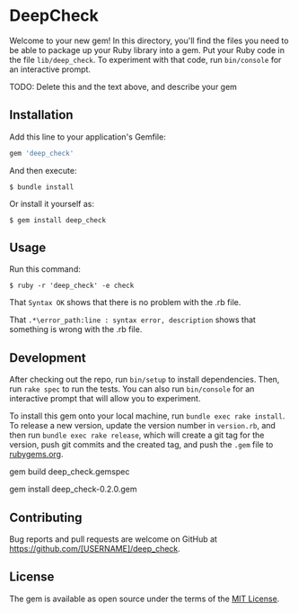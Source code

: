 # DeepCheck

Welcome to your new gem! In this directory, you'll find the files you need to be able to package up your Ruby library into a gem. Put your Ruby code in the file `lib/deep_check`. To experiment with that code, run `bin/console` for an interactive prompt.

TODO: Delete this and the text above, and describe your gem

## Installation

Add this line to your application's Gemfile:

```ruby
gem 'deep_check'
```

And then execute:

    $ bundle install

Or install it yourself as:

    $ gem install deep_check

## Usage

Run this command:

    $ ruby -r 'deep_check' -e check

That `Syntax OK` shows that there is no problem with the .rb file.

That `.*\error_path:line : syntax error, description` shows that something is wrong with the .rb file. 

## Development

After checking out the repo, run `bin/setup` to install dependencies. Then, run `rake spec` to run the tests. You can also run `bin/console` for an interactive prompt that will allow you to experiment.

To install this gem onto your local machine, run `bundle exec rake install`. To release a new version, update the version number in `version.rb`, and then run `bundle exec rake release`, which will create a git tag for the version, push git commits and the created tag, and push the `.gem` file to [rubygems.org](https://rubygems.org).

gem build deep_check.gemspec

gem install deep_check-0.2.0.gem

## Contributing

Bug reports and pull requests are welcome on GitHub at https://github.com/[USERNAME]/deep_check.

## License

The gem is available as open source under the terms of the [MIT License](https://opensource.org/licenses/MIT).
